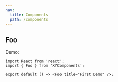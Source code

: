 ```yaml
---
nav:
  title: Components
  path: /components
---
```


## Foo

Demo:

```tsx
import React from 'react';
import { Foo } from 'XYComponents';

export default () => <Foo title="First Demo" />;
```
 